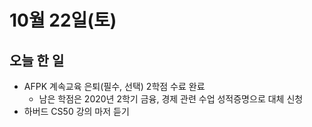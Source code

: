 # 10월 22일(토)

## 오늘 한 일
* AFPK 계속교육 은퇴(필수, 선택) 2학점 수료 완료
  * 남은 학점은 2020년 2학기 금융, 경제 관련 수업 성적증명으로 대체 신청
* 하버드 CS50 강의 마저 듣기